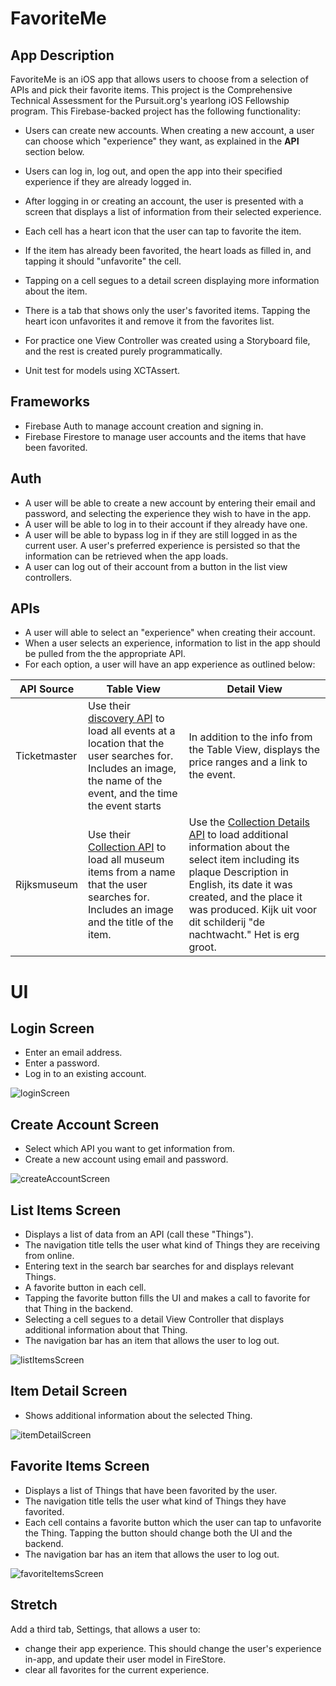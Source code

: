 # FavoriteMe

## App Description

FavoriteMe is an iOS app that allows users to choose from a selection of APIs and pick their favorite items. This project is the Comprehensive Technical Assessment for the Pursuit.org's yearlong iOS Fellowship program. This Firebase-backed project has the following functionality:

- Users can create new accounts. When creating a new account, a user can choose which "experience" they want, as explained in the **API** section below.
- Users can log in, log out, and open the app into their specified experience if they are already logged in.
- After logging in or creating an account, the user is presented with a screen that displays a list of information from their selected experience.
- Each cell has a heart icon that the user can tap to favorite the item.
- If the item has already been favorited, the heart loads as filled in, and tapping it should "unfavorite" the cell.
- Tapping on a cell segues to a detail screen displaying more information about the item.
- There is a tab that shows only the user's favorited items.  Tapping the heart icon unfavorites it and remove it from the favorites list.

- For practice one View Controller was created using a Storyboard file, and the rest is created purely programmatically.
- Unit test for models using XCTAssert.


## Frameworks

- Firebase Auth to manage account creation and signing in.
- Firebase Firestore to manage user accounts and the items that have been favorited.


## Auth

- A user will be able to create a new account by entering their email and password, and selecting the experience they wish to have in the app.
- A user will be able to log in to their account if they already have one.
- A user will be able to bypass log in if they are still logged in as the current user. A user's preferred experience is persisted so that the information can be retrieved when the app loads.
- A user can log out of their account from a button in the list view controllers.


## APIs

- A user will able to select an "experience" when creating their account.
- When a user selects an experience, information to list in the app should be pulled from the the appropriate API.
- For each option, a user will have an app experience as outlined below:

| API Source | Table View | Detail View |
|---|---|---|
| Ticketmaster | Use their [discovery API](https://developer.ticketmaster.com/products-and-docs/apis/discovery-api/v2/) to load all events at a location that the user searches for.  Includes an image, the name of the event, and the time the event starts | In addition to the info from the Table View, displays the price ranges and a link to the event.
| Rijksmuseum | Use their [Collection API](https://data.rijksmuseum.nl/object-metadata/api/) to load all museum items from a name that the user searches for.  Includes an image and the title of the item. | Use the [Collection Details API](https://data.rijksmuseum.nl/object-metadata/api/) to load additional information about the select item including its plaque Description in English, its date it was created, and the place it was produced. Kijk uit voor dit schilderij "de nachtwacht." Het is erg groot.


# UI


## Login Screen

- Enter an email address.
- Enter a password.
- Log in to an existing account.

![loginScreen](./images/loginScreen.png)


## Create Account Screen

- Select which API you want to get information from.
- Create a new account using email and password.

![createAccountScreen](./images/createAccountScreen.png)


## List Items Screen

- Displays a list of data from an API (call these "Things").
- The navigation title tells the user what kind of Things they are receiving from online.
- Entering text in the search bar searches for and displays relevant Things.
- A favorite button in each cell.
- Tapping the favorite button fills the UI and makes a call to favorite for that Thing in the backend.
- Selecting a cell segues to a detail View Controller that displays additional information about that Thing.
- The navigation bar has an item that allows the user to log out.

![listItemsScreen](./images/listItemsWithLogoutScreen.png)


## Item Detail Screen

- Shows additional information about the selected Thing.

![itemDetailScreen](./images/itemDetailScreen.png)


## Favorite Items Screen

- Displays a list of Things that have been favorited by the user.  
- The navigation title tells the user what kind of Things they have favorited.
- Each cell contains a favorite button which the user can tap to unfavorite the Thing. Tapping the button should change both the UI and the backend.
- The navigation bar has an item that allows the user to log out.

![favoriteItemsScreen](./images/favoriteItemsScreenWithLogout.png)


## Stretch

Add a third tab, Settings, that allows a user to:
- change their app experience. This should change the user's experience in-app, and update their user model in FireStore.
- clear all favorites for the current experience.
